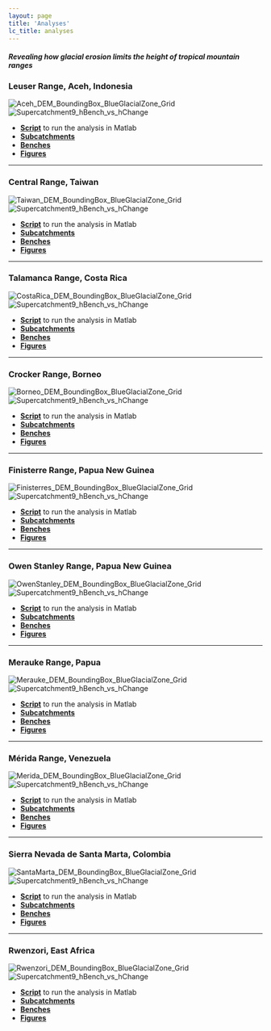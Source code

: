 ```yaml
---
layout: page
title: 'Analyses'
lc_title: analyses
---
```


#### *Revealing how glacial erosion limits the height of tropical mountain ranges*

### Leuser Range, Aceh, Indonesia

![Aceh_DEM_BoundingBox_BlueGlacialZone_Grid](https://raw.githubusercontent.com/mcunningham917/PHdata/master/Aceh/Maps/Aceh_DEM_BoundingBox_BlueGlacialZone_Grid.png)
![Supercatchment9_hBench_vs_hChange](https://raw.githubusercontent.com/mcunningham917/PHanalysis/master/Aceh/Figures/SupercatchmentPHBs/Supercatchment9_hBench_vs_hChange.png)

  * [**Script**](/PHtools/Analysis/Aceh.m) to run the analysis in Matlab
  * [**Subcatchments**](https://github.com/mcunningham917/PHanalysis/blob/master/Aceh/Subcatchments)
  * [**Benches**](https://github.com/mcunningham917/PHanalysis/blob/master/Aceh/PHBs) 
  * [**Figures**](https://github.com/mcunningham917/PHanalysis/blob/master/Aceh/Figures) 

___



### Central Range, Taiwan

![Taiwan_DEM_BoundingBox_BlueGlacialZone_Grid](https://raw.githubusercontent.com/mcunningham917/PHdata/master/Taiwan/Maps/Taiwan_DEM_BoundingBox_BlueGlacialZone_Grid.png)
![Supercatchment9_hBench_vs_hChange](https://raw.githubusercontent.com/mcunningham917/PHanalysis/master/Taiwan/Figures/SupercatchmentPHBs/Supercatchment9_hBench_vs_hChange.png)

  * [**Script**](/PHtools/Analysis/Taiwan.m) to run the analysis in Matlab
  * [**Subcatchments**](https://github.com/mcunningham917/PHanalysis/blob/master/Taiwan/Subcatchments)
  * [**Benches**](https://github.com/mcunningham917/PHanalysis/blob/master/Taiwan/PHBs) 
  * [**Figures**](https://github.com/mcunningham917/PHanalysis/blob/master/Taiwan/Figures) 

___



### Talamanca Range, Costa Rica

![CostaRica_DEM_BoundingBox_BlueGlacialZone_Grid](https://raw.githubusercontent.com/mcunningham917/PHdata/master/CostaRica/Maps/CostaRica_DEM_BoundingBox_BlueGlacialZone_Grid.png)
![Supercatchment9_hBench_vs_hChange](https://raw.githubusercontent.com/mcunningham917/PHanalysis/master/CostaRica/Figures/SupercatchmentPHBs/Supercatchment9_hBench_vs_hChange.png)

  * [**Script**](/PHtools/Analysis/CostaRica.m) to run the analysis in Matlab
  * [**Subcatchments**](https://github.com/mcunningham917/PHanalysis/blob/master/CostaRica/Subcatchments)
  * [**Benches**](https://github.com/mcunningham917/PHanalysis/blob/master/CostaRica/PHBs) 
  * [**Figures**](https://github.com/mcunningham917/PHanalysis/blob/master/CostaRica/Figures) 

___




### Crocker Range, Borneo

![Borneo_DEM_BoundingBox_BlueGlacialZone_Grid](https://raw.githubusercontent.com/mcunningham917/PHdata/master/Borneo/Maps/Borneo_DEM_BoundingBox_BlueGlacialZone_Grid.png)
![Supercatchment9_hBench_vs_hChange](https://raw.githubusercontent.com/mcunningham917/PHanalysis/master/Borneo/Figures/SupercatchmentPHBs/Supercatchment9_hBench_vs_hChange.png)

  * [**Script**](/PHtools/Analysis/Borneo.m) to run the analysis in Matlab
  * [**Subcatchments**](https://github.com/mcunningham917/PHanalysis/blob/master/Borneo/Subcatchments)
  * [**Benches**](https://github.com/mcunningham917/PHanalysis/blob/master/Borneo/PHBs) 
  * [**Figures**](https://github.com/mcunningham917/PHanalysis/blob/master/Borneo/Figures) 

___



### Finisterre Range, Papua New Guinea

![Finisterres_DEM_BoundingBox_BlueGlacialZone_Grid](https://raw.githubusercontent.com/mcunningham917/PHdata/master/Finisterres/Maps/Finisterres_DEM_BoundingBox_BlueGlacialZone_Grid.png)
![Supercatchment9_hBench_vs_hChange](https://raw.githubusercontent.com/mcunningham917/PHanalysis/master/Finisterres/Figures/SupercatchmentPHBs/Supercatchment9_hBench_vs_hChange.png)

  * [**Script**](/PHtools/Analysis/Finisterres.m) to run the analysis in Matlab
  * [**Subcatchments**](https://github.com/mcunningham917/PHanalysis/blob/master/Finisterres/Subcatchments)
  * [**Benches**](https://github.com/mcunningham917/PHanalysis/blob/master/Finisterres/PHBs) 
  * [**Figures**](https://github.com/mcunningham917/PHanalysis/blob/master/Finisterres/Figures) 

___



### Owen Stanley Range, Papua New Guinea

![OwenStanley_DEM_BoundingBox_BlueGlacialZone_Grid](https://raw.githubusercontent.com/mcunningham917/PHdata/master/OwenStanley/Maps/OwenStanley_DEM_BoundingBox_BlueGlacialZone_Grid.png)
![Supercatchment9_hBench_vs_hChange](https://raw.githubusercontent.com/mcunningham917/PHanalysis/master/OwenStanley/Figures/SupercatchmentPHBs/Supercatchment9_hBench_vs_hChange.png)

  * [**Script**](/PHtools/Analysis/OwenStanley.m) to run the analysis in Matlab
  * [**Subcatchments**](https://github.com/mcunningham917/PHanalysis/blob/master/OwenStanley/Subcatchments)
  * [**Benches**](https://github.com/mcunningham917/PHanalysis/blob/master/OwenStanley/PHBs) 
  * [**Figures**](https://github.com/mcunningham917/PHanalysis/blob/master/OwenStanley/Figures) 

___



### Merauke Range, Papua

![Merauke_DEM_BoundingBox_BlueGlacialZone_Grid](https://raw.githubusercontent.com/mcunningham917/PHdata/master/Merauke/Maps/Merauke_DEM_BoundingBox_BlueGlacialZone_Grid.png)
![Supercatchment9_hBench_vs_hChange](https://raw.githubusercontent.com/mcunningham917/PHanalysis/master/Merauke/Figures/SupercatchmentPHBs/Supercatchment9_hBench_vs_hChange.png)

  * [**Script**](/PHtools/Analysis/Merauke.m) to run the analysis in Matlab
  * [**Subcatchments**](https://github.com/mcunningham917/PHanalysis/blob/master/Merauke/Subcatchments)
  * [**Benches**](https://github.com/mcunningham917/PHanalysis/blob/master/Merauke/PHBs) 
  * [**Figures**](https://github.com/mcunningham917/PHanalysis/blob/master/Merauke/Figures) 

___



### Mérida Range, Venezuela

![Merida_DEM_BoundingBox_BlueGlacialZone_Grid](https://raw.githubusercontent.com/mcunningham917/PHdata/master/Merida/Maps/Merida_DEM_BoundingBox_BlueGlacialZone_Grid.png)
![Supercatchment9_hBench_vs_hChange](https://raw.githubusercontent.com/mcunningham917/PHanalysis/master/Merida/Figures/SupercatchmentPHBs/Supercatchment9_hBench_vs_hChange.png)

  * [**Script**](/PHtools/Analysis/Merida.m) to run the analysis in Matlab
  * [**Subcatchments**](https://github.com/mcunningham917/PHanalysis/blob/master/Merida/Subcatchments)
  * [**Benches**](https://github.com/mcunningham917/PHanalysis/blob/master/Merida/PHBs) 
  * [**Figures**](https://github.com/mcunningham917/PHanalysis/blob/master/Merida/Figures) 

___



### Sierra Nevada de Santa Marta, Colombia

![SantaMarta_DEM_BoundingBox_BlueGlacialZone_Grid](https://raw.githubusercontent.com/mcunningham917/PHdata/master/SantaMarta/Maps/SantaMarta_DEM_BoundingBox_BlueGlacialZone_Grid.png)
![Supercatchment9_hBench_vs_hChange](https://raw.githubusercontent.com/mcunningham917/PHanalysis/master/SantaMarta/Figures/SupercatchmentPHBs/Supercatchment9_hBench_vs_hChange.png)

  * [**Script**](/PHtools/Analysis/SantaMarta.m) to run the analysis in Matlab
  * [**Subcatchments**](https://github.com/mcunningham917/PHanalysis/blob/master/SantaMarta/Subcatchments)
  * [**Benches**](https://github.com/mcunningham917/PHanalysis/blob/master/SantaMarta/PHBs) 
  * [**Figures**](https://github.com/mcunningham917/PHanalysis/blob/master/SantaMarta/Figures) 

___



### Rwenzori, East Africa

![Rwenzori_DEM_BoundingBox_BlueGlacialZone_Grid](https://raw.githubusercontent.com/mcunningham917/PHdata/master/Rwenzori/Maps/Rwenzori_DEM_BoundingBox_BlueGlacialZone_Grid.png)
![Supercatchment9_hBench_vs_hChange](https://raw.githubusercontent.com/mcunningham917/PHanalysis/master/Rwenzori/Figures/SupercatchmentPHBs/Supercatchment9_hBench_vs_hChange.png)

  * [**Script**](/PHtools/Analysis/Rwenzori.m) to run the analysis in Matlab
  * [**Subcatchments**](https://github.com/mcunningham917/PHanalysis/blob/master/Rwenzori/Subcatchments)
  * [**Benches**](https://github.com/mcunningham917/PHanalysis/blob/master/Rwenzori/PHBs) 
  * [**Figures**](https://github.com/mcunningham917/PHanalysis/blob/master/Rwenzori/Figures) 


